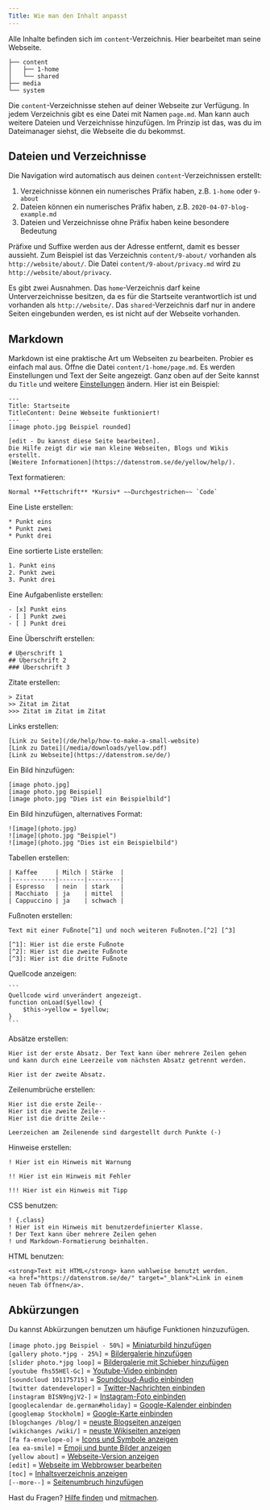```yaml
---
Title: Wie man den Inhalt anpasst
---
```

Alle Inhalte befinden sich im `content`-Verzeichnis. Hier bearbeitet man seine Webseite. 

    ├── content
    │   ├── 1-home
    │   └── shared
    ├── media
    └── system

Die `content`-Verzeichnisse stehen auf deiner Webseite zur Verfügung. In jedem Verzeichnis gibt es eine Datei mit Namen `page.md`. Man kann auch weitere Dateien und Verzeichnisse hinzufügen. Im Prinzip ist das, was du im Dateimanager siehst, die Webseite die du bekommst.

## Dateien und Verzeichnisse

Die Navigation wird automatisch aus deinen `content`-Verzeichnissen erstellt:

1. Verzeichnisse können ein numerisches Präfix haben, z.B. `1-home` oder `9-about`
2. Dateien können ein numerisches Präfix haben, z.B. `2020-04-07-blog-example.md`
3. Dateien und Verzeichnisse ohne Präfix haben keine besondere Bedeutung

Präfixe und Suffixe werden aus der Adresse entfernt, damit es besser aussieht. Zum Beispiel ist das Verzeichnis `content/9-about/` vorhanden als `http://website/about/`. Die Datei `content/9-about/privacy.md` wird zu `http://website/about/privacy`.

Es gibt zwei Ausnahmen. Das `home`-Verzeichnis darf keine Unterverzeichnisse besitzen, da es für die Startseite verantwortlich ist und vorhanden als `http://website/`. Das `shared`-Verzeichnis darf nur in andere Seiten eingebunden werden, es ist nicht auf der Webseite vorhanden.

## Markdown

Markdown ist eine praktische Art um Webseiten zu bearbeiten. Probier es einfach mal aus. Öffne die Datei `content/1-home/page.md`. Es werden Einstellungen und Text der Seite angezeigt. Ganz oben auf der Seite kannst du `Title` und weitere [Einstellungen](how-to-adjust-system#einstellungen) ändern. Hier ist ein Beispiel:

    ---
    Title: Startseite
    TitleContent: Deine Webseite funktioniert!
    ---
    [image photo.jpg Beispiel rounded]
    
    [edit - Du kannst diese Seite bearbeiten]. 
    Die Hilfe zeigt dir wie man kleine Webseiten, Blogs und Wikis erstellt. 
    [Weitere Informationen](https://datenstrom.se/de/yellow/help/).

Text formatieren:

    Normal **Fettschrift** *Kursiv* ~~Durchgestrichen~~ `Code`

Eine Liste erstellen:

    * Punkt eins
    * Punkt zwei
    * Punkt drei

Eine sortierte Liste erstellen:

    1. Punkt eins
    2. Punkt zwei
    3. Punkt drei

Eine Aufgabenliste erstellen:

    - [x] Punkt eins
    - [ ] Punkt zwei
    - [ ] Punkt drei

Eine Überschrift erstellen:

    # Überschrift 1
    ## Überschrift 2
    ### Überschrift 3

Zitate erstellen:

    > Zitat
    >> Zitat im Zitat
    >>> Zitat im Zitat im Zitat

Links erstellen:

    [Link zu Seite](/de/help/how-to-make-a-small-website)
    [Link zu Datei](/media/downloads/yellow.pdf)
    [Link zu Webseite](https://datenstrom.se/de/)

Ein Bild hinzufügen:

    [image photo.jpg]
    [image photo.jpg Beispiel]
    [image photo.jpg "Dies ist ein Beispielbild"]

Ein Bild hinzufügen, alternatives Format:

    ![image](photo.jpg)
    ![image](photo.jpg "Beispiel")
    ![image](photo.jpg "Dies ist ein Beispielbild")

Tabellen erstellen:

    | Kaffee     | Milch | Stärke  |
    |------------|-------|---------|
    | Espresso   | nein  | stark   |
    | Macchiato  | ja    | mittel  |
    | Cappuccino | ja    | schwach |

Fußnoten erstellen:

    Text mit einer Fußnote[^1] und noch weiteren Fußnoten.[^2] [^3]
    
    [^1]: Hier ist die erste Fußnote
    [^2]: Hier ist die zweite Fußnote
    [^3]: Hier ist die dritte Fußnote

Quellcode anzeigen:

    ```
    Quellcode wird unverändert angezeigt.
    function onLoad($yellow) {
        $this->yellow = $yellow;
    }
    ```

Absätze erstellen:

    Hier ist der erste Absatz. Der Text kann über mehrere Zeilen gehen
    und kann durch eine Leerzeile vom nächsten Absatz getrennt werden.

    Hier ist der zweite Absatz.

Zeilenumbrüche erstellen:

    Hier ist die erste Zeile⋅⋅
    Hier ist die zweite Zeile⋅⋅
    Hier ist die dritte Zeile⋅⋅
    
    Leerzeichen am Zeilenende sind dargestellt durch Punkte (⋅)

Hinweise erstellen:

    ! Hier ist ein Hinweis mit Warnung
    
    !! Hier ist ein Hinweis mit Fehler
    
    !!! Hier ist ein Hinweis mit Tipp

CSS benutzen:

    ! {.class}
    ! Hier ist ein Hinweis mit benutzerdefinierter Klasse.
    ! Der Text kann über mehrere Zeilen gehen
    ! und Markdown-Formatierung beinhalten.

HTML benutzen:

    <strong>Text mit HTML</strong> kann wahlweise benutzt werden.
    <a href="https://datenstrom.se/de/" target="_blank">Link in einem neuen Tab öffnen</a>.

## Abkürzungen

Du kannst Abkürzungen benutzen um häufige Funktionen hinzuzufügen.

`[image photo.jpg Beispiel - 50%]` = [Miniaturbild hinzufügen](https://github.com/datenstrom/yellow-extensions/tree/master/source/image/README-de.md)  
`[gallery photo.*jpg - 25%]` = [Bildergalerie hinzufügen](https://github.com/datenstrom/yellow-extensions/tree/master/source/gallery/README-de.md)  
`[slider photo.*jpg loop]` = [Bildergalerie mit Schieber hinzufügen](https://github.com/datenstrom/yellow-extensions/tree/master/source/slider/README-de.md)  
`[youtube fhs55HEl-Gc]` = [Youtube-Video einbinden](https://github.com/datenstrom/yellow-extensions/tree/master/source/youtube/README-de.md)  
`[soundcloud 101175715]` = [Soundcloud-Audio einbinden](https://github.com/datenstrom/yellow-extensions/tree/master/source/soundcloud/README-de.md)  
`[twitter datendeveloper]` = [Twitter-Nachrichten einbinden](https://github.com/datenstrom/yellow-extensions/tree/master/source/twitter/README-de.md)  
`[instagram BISN9ngjV2-]` = [Instagram-Foto einbinden](https://github.com/datenstrom/yellow-extensions/tree/master/source/instagram/README-de.md)  
`[googlecalendar de.german#holiday]` = [Google-Kalender einbinden](https://github.com/datenstrom/yellow-extensions/tree/master/source/googlecalendar/README-de.md)  
`[googlemap Stockholm]` = [Google-Karte einbinden](https://github.com/datenstrom/yellow-extensions/tree/master/source/googlemap/README-de.md)  
`[blogchanges /blog/]` = [neuste Blogseiten anzeigen](https://github.com/datenstrom/yellow-extensions/tree/master/source/blog/README-de.md)  
`[wikichanges /wiki/]` = [neuste Wikiseiten anzeigen](https://github.com/datenstrom/yellow-extensions/tree/master/source/wiki/README-de.md)  
`[fa fa-envelope-o]` = [Icons und Symbole anzeigen](https://github.com/datenstrom/yellow-extensions/tree/master/source/fontawesome/README-de.md)  
`[ea ea-smile]` = [Emoji und bunte Bilder anzeigen](https://github.com/datenstrom/yellow-extensions/tree/master/source/emojiawesome/README-de.md)  
`[yellow about]` = [Webseite-Version anzeigen](https://github.com/datenstrom/yellow-extensions/tree/master/source/update/README-de.md)  
`[edit]` = [Webseite im Webbrowser bearbeiten](https://github.com/datenstrom/yellow-extensions/tree/master/source/edit/README-de.md)  
`[toc]` = [Inhaltsverzeichnis anzeigen](https://github.com/datenstrom/yellow-extensions/tree/master/source/toc/README-de.md)  
`[--more--]` = [Seitenumbruch hinzufügen](https://github.com/datenstrom/yellow-extensions/tree/master/source/blog/README-de.md)  

Hast du Fragen? [Hilfe finden](.) und [mitmachen](contributing-guidelines).
